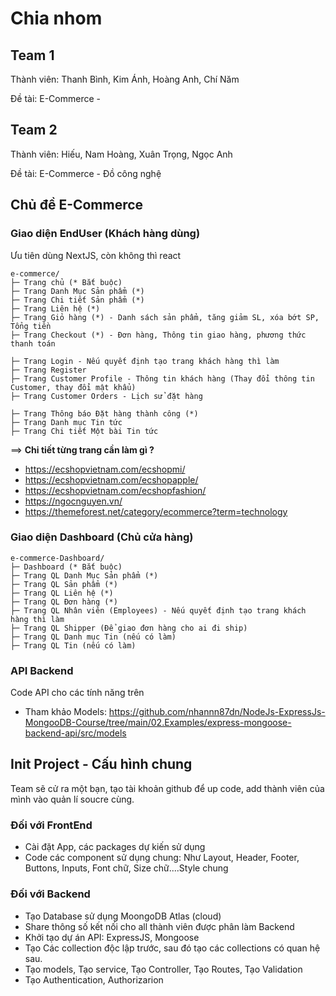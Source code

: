 # Chia nhom

## Team 1

Thành viên: Thanh Bình, Kim Ánh, Hoàng Anh, Chí Năm

Đề tài: E-Commerce - 

## Team 2

Thành viên:  Hiếu, Nam Hoàng, Xuân Trọng, Ngọc Anh

Đề tài: E-Commerce - Đồ công nghệ


## Chủ đề E-Commerce

### Giao diện EndUser (Khách hàng dùng)

Ưu tiên dùng NextJS, còn không thì react

```text
e-commerce/
├─ Trang chủ (* Bắt buộc)
├─ Trang Danh Mục Sản phẩm (*)
├─ Trang Chi tiết Sản phẩm (*)
├─ Trang Liên hệ (*)
├─ Trang Giỏ hàng (*) - Danh sách sản phẩm, tăng giảm SL, xóa bớt SP, Tổng tiền
├─ Trang Checkout (*) - Đơn hàng, Thông tin giao hàng, phương thức thanh toán

├─ Trang Login - Nếu quyết định tạo trang khách hàng thì làm
├─ Trang Register 
├─ Trang Customer Profile - Thông tin khách hàng (Thay đổi thông tin Customer, thay đổi mật khẩu)
├─ Trang Customer Orders - Lịch sử đặt hàng

├─ Trang Thông báo Đặt hàng thành công (*)
├─ Trang Danh mục Tin tức
├─ Trang Chi tiết Một bài Tin tức
```

==> **Chi tiết từng trang cần làm gì ?**

- https://ecshopvietnam.com/ecshopmi/
- https://ecshopvietnam.com/ecshopapple/
- https://ecshopvietnam.com/ecshopfashion/
- https://ngocnguyen.vn/
- https://themeforest.net/category/ecommerce?term=technology


### Giao diện Dashboard (Chủ cửa hàng)

```text
e-commerce-Dashboard/
├─ Dashboard (* Bắt buộc)
├─ Trang QL Danh Mục Sản phẩm (*)
├─ Trang QL Sản phẩm (*)
├─ Trang QL Liên hệ (*)
├─ Trang QL Đơn hàng (*)
├─ Trang QL Nhân viên (Employees) - Nếu quyết định tạo trang khách hàng thì làm
├─ Trang QL Shipper (Để giao đơn hàng cho ai đi ship)
├─ Trang QL Danh mục Tin (nếu có làm)
├─ Trang QL Tin (nếu có làm)

```



### API Backend

Code API cho các tính năng trên

- Tham khảo Models: https://github.com/nhannn87dn/NodeJs-ExpressJs-MongooDB-Course/tree/main/02.Examples/express-mongoose-backend-api/src/models



## Init Project - Cấu hình chung

Team sẽ cử ra một bạn, tạo tài khoản github để up code, add thành viên của mình vào quản lí soucre cùng.

### Đối với FrontEnd

- Cài đặt App, các packages dự kiến sử dụng
- Code các component sử dụng chung: Như Layout, Header, Footer, Buttons, Inputs, Font chữ, Size chữ....Style chung

### Đối với Backend

- Tạo Database sử dụng MoongoDB Atlas (cloud)
- Share thông số kết nối cho all thành viên được phân làm Backend
- Khởi tạo dự án API: ExpressJS, Mongoose
- Tạo Các collection độc lập trước, sau đó tạo các collections có quan hệ sau.
- Tạo models, Tạo service, Tạo Controller, Tạo Routes, Tạo Validation
- Tạo Authentication, Authorizarion
